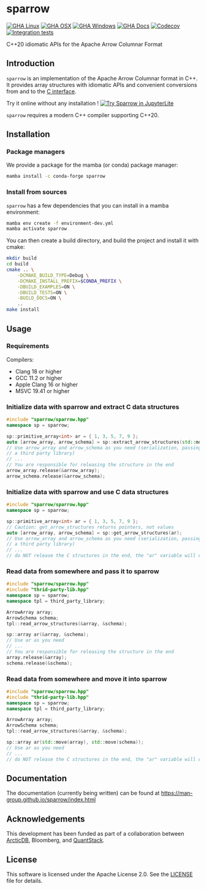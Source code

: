 # sparrow

[![GHA Linux](https://github.com/man-group/sparrow/actions/workflows/linux.yml/badge.svg)](https://github.com/man-group/sparrow/actions/workflows/linux.yml)
[![GHA OSX](https://github.com/man-group/sparrow/actions/workflows/osx.yml/badge.svg)](https://github.com/man-group/sparrow/actions/workflows/osx.yml)
[![GHA Windows](https://github.com/man-group/sparrow/actions/workflows/windows.yml/badge.svg)](https://github.com/man-group/sparrow/actions/workflows/windows.yml)
[![GHA Docs](https://github.com/man-group/sparrow/actions/workflows/docs.yaml/badge.svg)](https://github.com/man-group/sparrow/actions/workflows/docs.yaml)
[![Codecov](https://codecov.io/gh/man-group/sparrow/graph/badge.svg)](https://app.codecov.io/gh/man-group/sparrow)
[![Integration tests](https://github.com/man-group/sparrow/actions/workflows/integration_tests.yaml/badge.svg?branch=main)](https://github.com/man-group/sparrow/actions/workflows/integration_tests.yaml)

C++20 idiomatic APIs for the Apache Arrow Columnar Format

## Introduction

`sparrow` is an implementation of the Apache Arrow Columnar format in C++. It provides array structures
with idiomatic APIs and convenient conversions from and to the [C interface](https://arrow.apache.org/docs/dev/format/CDataInterface.html#structure-definitions).

Try it online without any installation ! [![Try Sparrow in JupyterLite](https://jupyterlite.rtfd.io/en/latest/_static/badge.svg)](https://man-group.github.io/sparrow/jupyterlite)

`sparrow` requires a modern C++ compiler supporting C++20.

## Installation

### Package managers

We provide a package for the mamba (or conda) package manager:

```bash
mamba install -c conda-forge sparrow
```

### Install from sources

`sparrow` has a few dependencies that you can install in a mamba environment:

```bash
mamba env create -f environment-dev.yml
mamba activate sparrow
```

You can then create a build directory, and build the project and install it with cmake:

```bash
mkdir build
cd build
cmake .. \
    -DCMAKE_BUILD_TYPE=Debug \
    -DCMAKE_INSTALL_PREFIX=$CONDA_PREFIX \
    -DBUILD_EXAMPLES=ON \
    -DBUILD_TESTS=ON \
    -BUILD_DOCS=ON \
    ..
make install
```

## Usage

### Requirements

Compilers:
- Clang 18 or higher
- GCC 11.2 or higher
- Apple Clang 16 or higher
- MSVC 19.41 or higher

### Initialize data with sparrow and extract C data structures

```cpp
#include "sparrow/sparrow.hpp"
namespace sp = sparrow;

sp::primitive_array<int> ar = { 1, 3, 5, 7, 9 };
auto [arrow_array, arrow_schema] = sp::extract_arrow_structures(std::move(ar));
// Use arrow_array and arrow_schema as you need (serialization, passing it to
// a third party library)
// ...
// You are responsible for releasing the structure in the end
arrow_array.release(&arrow_array);
arrow_schema.release(&arrow_schema);
```

### Initialize data with sparrow and use C data structures

```cpp
#include "sparrow/sparrow.hpp"
namespace sp = sparrow;

sp::primitive_array<int> ar = { 1, 3, 5, 7, 9 };
// Caution: get_arrow_structures returns pointers, not values
auto [arrow_array, arrow_schema] = sp::get_arrow_structures(ar);
// Use arrow_array and arrow_schema as you need (serialization, passing it to
// a third party library)
// ...
// do NOT release the C structures in the end, the "ar" variable will do it for you
```

### Read data from somewhere and pass it to sparrow

```cpp
#include "sparrow/sparrow.hpp"
#include "thrid-party-lib.hpp"
namespace sp = sparrow;
namespace tpl = third_party_library;

ArrowArray array;
ArrowSchema schema;
tpl::read_arrow_structures(&array, &schema);

sp::array ar(&array, &schema);
// Use ar as you need
// ...
// You are responsible for releasing the structure in the end
array.release(&array);
schema.release(&schema);
```

### Read data from somewhere and move it into sparrow

```cpp
#include "sparrow/sparrow.hpp"
#include "thrid-party-lib.hpp"
namespace sp = sparrow;
namespace tpl = third_party_library;

ArrowArray array;
ArrowSchema schema;
tpl::read_arrow_structures(&array, &schema);

sp::array ar(std::move(array), std::move(schema));
// Use ar as you need
// ...
// do NOT release the C structures in the end, the "ar" variable will do it for you
```

## Documentation

The documentation (currently being written) can be found at https://man-group.github.io/sparrow/index.html

## Acknowledgements

This development has been funded as part of a collaboration between [ArcticDB](https://github.com/man-group/ArcticDB), Bloomberg, and [QuantStack](https://quantstack.net/).

## License

This software is licensed under the Apache License 2.0. See the [LICENSE](LICENSE) file for details.
